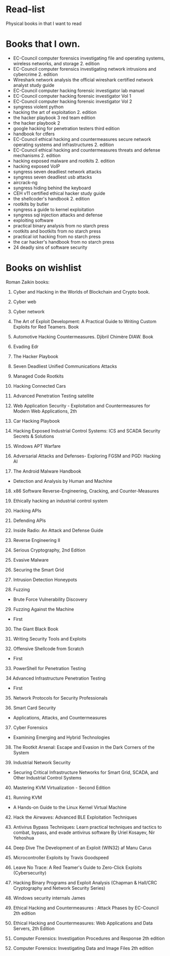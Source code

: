 # Read-list
Physical books in that I want to read

# Books that I own.
+ EC-Council computer forensics investigating file and operating systems, wireless networks, and storage 2. edition
+ EC-Council computer forensics investigating network intrusions and cybercrime 2. edition
+ Wireshark network analysis the official wireshark certified network analyst study guide
+ EC-Council computer hacking forensic investigator lab manuel
+ EC-Council computer hacking forensic investigator Vol 1
+ EC-Council computer hacking forensic investigator Vol 2
+ syngress violent python
+ hacking the art of exploitation 2. edition
+ the hacker playbook 3 red team edition
+ the hacker playbook 2
+ google hacking for penetration testers third edition
+ handbook for ctfers
+ EC-Council ethical hacking and countermeasures secure network operating systems and infrastructures 2. edition
+ EC-Council ethical hacking and countermeasures threats and defense mechanisms 2. edition
+ hacking exposed malware and rootkits 2. edition
+ hacking exposed VoIP
+ syngress seven deadliest network attacks
+ syngress seven deadliest usb attacks
+ aircrack-ng
+ syngress hiding behind the keyboard
+ CEH v11 certified ethical hacker study guide
+ the shellcoder's handbook 2. edition
+ rootkits by butler
+ syngress a guide to kernel exploitation
+ syngress sql injection attacks and defense
+ exploiting software
+ practical binary analysis from no starch press
+ rootkits and bootkits from no starch press
+ practical iot hacking from no starch press
+ the car hacker's handbook from no starch press
+ 24 deadly sins of software security

# Books on wishlist
Roman Zaikin books: 
1. Cyber and Hacking in the Worlds of Blockchain and Crypto book. 
2. Cyber web 
3. Cyber network

4. The Art of Exploit Development: A Practical Guide to Writing Custom Exploits for Red Teamers. Book

5. Automotive Hacking Countermeasures. Djibril Chimère DIAW. Book

6. Evading Edr

7. The Hacker Playbook

8. Seven Deadliest Unified Communications Attacks

9. Managed Code Rootkits

10. Hacking Connected Cars

11. Advanced Penetration Testing satellite

12. Web Application Security - Exploitation and Countermeasures for Modern Web Applications, 2th

13. Car Hacking Playbook

14. Hacking Exposed Industrial Control Systems: ICS and SCADA Security Secrets & Solutions

15. Windows APT Warfare

16. Adversarial Attacks and Defenses- Exploring FGSM and PGD: Hacking AI

17. The Android Malware Handbook
- Detection and Analysis by Human and Machine

18. x86 Software Reverse-Engineering, Cracking, and Counter-Measures

19. Ethically hacking an industrial control system

20. Hacking APIs

21. Defending APIs

22. Inside Radio: An Attack and Defense Guide

23. Reverse Engineering II

24. Serious Cryptography, 2nd Edition

25. Evasive Malware

26. Securing the Smart Grid

27. Intrusion Detection Honeypots

28. Fuzzing
- Brute Force Vulnerability Discovery

29. Fuzzing Against the Machine
- First

30. The Giant Black Book

31. Writing Security Tools and Exploits

32. Offensive Shellcode from Scratch
- First

33. PowerShell for Penetration Testing

34  Advanced Infrastructure Penetration Testing
- First

35. Network Protocols for Security Professionals

36. Smart Card Security
- Applications, Attacks, and Countermeasures

37. Cyber Forensics
- Examining Emerging and Hybrid Technologies

38. The Rootkit Arsenal: Escape and Evasion in the Dark Corners of the System

39. Industrial Network Security
- Securing Critical Infrastructure Networks for Smart Grid, SCADA, and Other Industrial Control Systems

40. Mastering KVM Virtualization - Second Edition

41. Running KVM
- A Hands-on Guide to the Linux Kernel Virtual Machine

42. Hack the Airwaves: Advanced BLE Exploitation Techniques

43. Antivirus Bypass Techniques: Learn practical techniques and tactics to combat, bypass, and evade antivirus software By Uriel Kosayev, Nir Yehoshua

44. Deep Dive The Development of an Exploit (WIN32) af Manu Carus

45. Microcontroller Exploits by Travis Goodspeed

46. Leave No Trace: A Red Teamer's Guide to Zero-Click Exploits (Cybersecurity) 

47. Hacking Binary Programs and Exploit Analysis (Chapman & Hall/CRC Cryptography and Network Security Series)

48. Windows security internals 
James

49. Ethical Hacking and Countermeasures : Attack Phases by EC-Council 2th edition

50. Ethical Hacking and Countermeasures: Web Applications and Data Servers, 2th Edition

51. Computer Forensics: Investigation Procedures and Response 2th edition

52. Computer Forensics: Investigating Data and Image Files 2th edition

